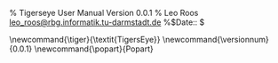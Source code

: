 % Tigerseye User Manual
  Version 0.0.1
% Leo Roos
  <leo_roos@rbg.informatik.tu-darmstadt.de>
%$Date::                     $

<!--latex style macros, can be referenced using the macro inside two dollar signs, 
e.g. $\tiger$-->

\newcommand{\tiger}{\textit{TigersEye}}
\newcommand{\versionnum}{0.0.1}
\newcommand{\popart}{Popart}

<!--don't forget to end the file with a new line-->

